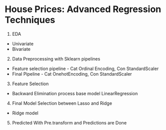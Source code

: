 # House Prices: Advanced Regression Techniques
1. EDA
  * Univariate
  * Bivariate
2. Data Preprocessing with Sklearn pipelines
  * Feature selection pipeline - Cat Ordinal Encoding, Con StandardScaler
  * Final Pipeline - Cat OnehotEncoding, Con StandardScaler
3. Feature Selection
  * Backward Elimination process base model LinearRegression
4. Final Model Selection between Lasso and Ridge
  * Ridge model
5. Predicted With Pre.transform and Predictions are Done
